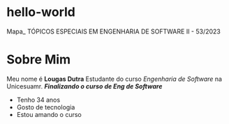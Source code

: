 # hello-world
Mapa_ TÓPICOS ESPECIAIS EM ENGENHARIA DE SOFTWARE II - 53/2023
# Sobre Mim
Meu nome é **Lougas Dutra**
Estudante do curso *Engenharia de Software* na Unicesuamr.
***Finalizando o curso de Eng de Software***
* Tenho 34 anos
* Gosto de tecnologia
* Estou amando o curso

